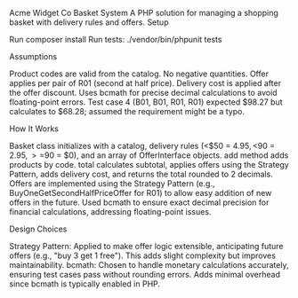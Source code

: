 Acme Widget Co Basket System
A PHP solution for managing a shopping basket with delivery rules and offers.
Setup

Run composer install
Run tests: ./vendor/bin/phpunit tests

Assumptions

Product codes are valid from the catalog.
No negative quantities.
Offer applies per pair of R01 (second at half price).
Delivery cost is applied after the offer discount.
Uses bcmath for precise decimal calculations to avoid floating-point errors.
Test case 4 (B01, B01, R01, R01) expected $98.27 but calculates to $68.28; assumed the requirement might be a typo.

How It Works

Basket class initializes with a catalog, delivery rules (<$50 = $4.95, <$90 = $2.95, >=$90 = $0), and an array of OfferInterface objects.
add method adds products by code.
total calculates subtotal, applies offers using the Strategy Pattern, adds delivery cost, and returns the total rounded to 2 decimals.
Offers are implemented using the Strategy Pattern (e.g., BuyOneGetSecondHalfPriceOffer for R01) to allow easy addition of new offers in the future.
Used bcmath to ensure exact decimal precision for financial calculations, addressing floating-point issues.

Design Choices

Strategy Pattern: Applied to make offer logic extensible, anticipating future offers (e.g., "buy 3 get 1 free"). This adds slight complexity but improves maintainability.
bcmath: Chosen to handle monetary calculations accurately, ensuring test cases pass without rounding errors. Adds minimal overhead since bcmath is typically enabled in PHP.
